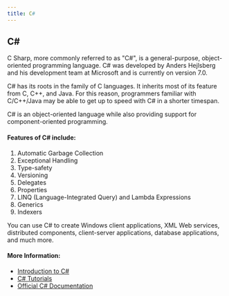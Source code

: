 ```yaml
---
title: C#
---
```

## C# #

C Sharp, more commonly referred to as "C#", is a general-purpose, object-oriented programming language. C# was developed by Anders Hejlsberg and his development team at Microsoft and is currently on version 7.0.

C# has its roots in the family of C languages. It inherits most of its feature from C, C++, and Java. For this reason, programmers familiar with C/C++/Java may be able to get up to speed with C# in a shorter timespan.

C# is an object-oriented language while also providing support for component-oriented programming.

#### Features of C# include:
1) Automatic Garbage Collection
2) Exceptional Handling
3) Type-safety
4) Versioning
5) Delegates
6) Properties
7) LINQ (Language-Integrated Query) and Lambda Expressions
8) Generics
9) Indexers

You can use C# to create Windows client applications, XML Web services, distributed components, client-server applications, database applications, and much more.


#### More Information:
* [Introduction to C#](https://docs.microsoft.com/en-us/dotnet/csharp/getting-started/introduction-to-the-csharp-language-and-the-net-framework)
* [C# Tutorials](https://www.microsoft.com/net/tutorials/csharp/getting-started)
* [Official C# Documentation](https://docs.microsoft.com/en-us/dotnet/csharp/)
